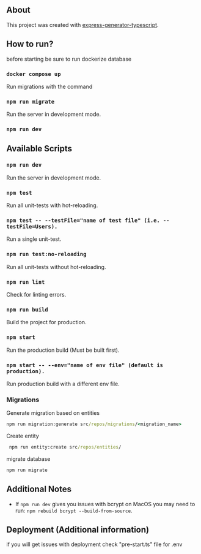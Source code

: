 ## About

This project was created with [express-generator-typescript](https://github.com/seanpmaxwell/express-generator-typescript).

## How to run? 
before starting be sure to run dockerize database
### `docker compose up`
Run migrations with the command
### `npm run migrate`
Run the server in development mode.
### `npm run dev`

## Available Scripts

### `npm run dev`

Run the server in development mode.

### `npm test`

Run all unit-tests with hot-reloading.

### `npm test -- --testFile="name of test file" (i.e. --testFile=Users).`

Run a single unit-test.

### `npm run test:no-reloading`

Run all unit-tests without hot-reloading.

### `npm run lint`

Check for linting errors.

### `npm run build`

Build the project for production.

### `npm start`

Run the production build (Must be built first).

### `npm start -- --env="name of env file" (default is production).`

Run production build with a different env file.

### Migrations

Generate migration based on entities

``` cmd
npm run migration:generate src/repos/migrations/<migration_name>

```

Create entity

``` cmd
 npm run entity:create src/repos/entities/
```

migrate database

``` cmd
npm run migrate

```

## Additional Notes

- If `npm run dev` gives you issues with bcrypt on MacOS you may need to run: `npm rebuild bcrypt --build-from-source`. 

## Deployment (Additional information)

if you will get issues with deployment check "pre-start.ts" file for .env
